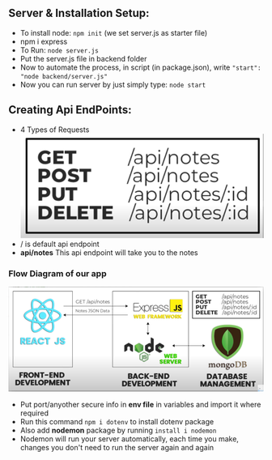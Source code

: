 ## Server & Installation Setup:

- To install node: `npm init` (we set server.js as starter file)
- npm i express
- To Run: `node server.js`
- Put the server.js file in backend folder
- Now to automate the process, in script (in package.json), write `"start": "node backend/server.js"`
- Now you can run server by just simply type: `node start`

## Creating Api EndPoints:
- 4 Types of Requests
![4 Types of Requests](image.png)
- / is default api endpoint
- **api/notes** This api endpoint will take you to the notes

### Flow Diagram of our app

![FlowDiagram](image-1.png)

- Put port/anyother secure info in **env file** in variables and import it where required
- Run this command `npm i dotenv` to install dotenv package
- Also add **nodemon** package by running `install i nodemon` 
- Nodemon will run your server automatically, each time you make, changes you don't need to run the server again and again